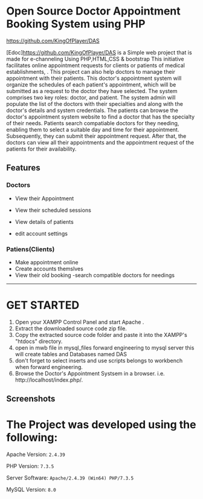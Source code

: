 
# Open Source Doctor Appointment Booking System using PHP
https://github.com/KingOfPlayer/DAS

[Edoc]https://github.com/KingOfPlayer/DAS  is a Simple web project that is made for e-channeling Using PHP,HTML,CSS & bootstrap
This initiative facilitates online appointment requests for clients or patients of medical establishments, . This project can also help doctors to manage their appointment with their patients. This doctor's appointment system will organize the schedules of each patient's appointment, which will be submitted as a request to the doctor they have selected. The system comprises two key roles: doctor, and patient. The system admin will populate the list of the doctors with their specialties and along with the doctor's details and system credentials. The patients can browse the doctor's appointment system website to find a doctor that has the specialty of their needs. Patients search compatiable doctors for they needing, enabling them to select a suitable day and time for their appointment. Subsequently, they can submit their appointment request. After that, the doctors can view all their appointments and the appointment request of the patients for their availability.


## Features
### Doctors

- View their Appointment
- View their scheduled sessions
- View details of patients

- edit account settings
    

    
### Patiens(Clients)
  
  - Make appointment online
  - Create accounts themslves
  - View their old booking
  -search compatible doctors for needings 
    

 
  
-----------------------------------------------


# GET STARTED

1. Open your XAMPP Control Panel and start Apache .
2. Extract the downloaded source code zip file.
3. Copy the extracted source code folder and paste it into the XAMPP's "htdocs" directory.
4. open in mwb file in mysql_files forward engineering to mysql server this will create tables and Databases named DAS 
5. don't forget to select inserts and use scripts belongs to workbench when forward engineering.
6. Browse the Doctor's Appointment Systsem in a browser. i.e. http://localhost/index.php/.

## Screenshots


# The Project was developed using the following:

Apache Version: 	`2.4.39`

PHP Version: 		`7.3.5`

Server Software: 	`Apache/2.4.39 (Win64) PHP/7.3.5`

MySQL Version: 		`8.0`






